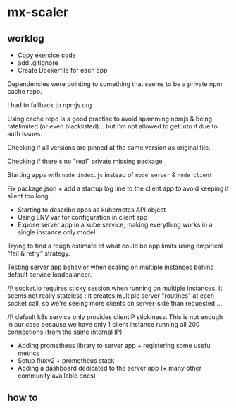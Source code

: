 # mx-scaler

## worklog

* Copy exercice code 
* add .gitignore
* Create Dockerfile for each app

Dependencies were pointing to something that seems to be a private npm cache repo.

I had to fallback to npmjs.org

Using cache repo is a good practise to avoid spamming npmjs & being ratelimited (or even blacklisted)... but I'm not allowed to get into it due to auth issues.

Checking if all versions are pinned at the same version as original file.

Checking if there's no "real" private missing package.

Starting apps with `node index.js` instead of `node server` & `node client`

Fix package.json + add a startup log line to the client app to avoid keeping it silent too long

* Starting to describe apps as kubernetes API object
* Using ENV var for configuration in client app
* Expose server app in a kube service, making everything works in a single instance only model

Trying to find a rough estimate of what could be app limits using empirical "fail & retry" strategy.

Testing server app behavior when scaling on multiple instances behind default service loadbalancer.

/!\ socket.io requires sticky session when running on multiple instances. It seems not really stateless : it creates multiple server "routines" at each socket call, so we're seeing more clients on server-side than requested ...

/!\ default k8s service only provides clientIP stickiness. This is not enough in our case because we have only 1 client instance running all 200 connections (from the same internal IP)

* Adding prometheus library to server app + registering some useful metrics
* Setup fluxv2 + prometheus stack
* Adding a dashboard dedicated to the server app (+ many other community available ones)

## how to
